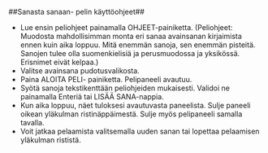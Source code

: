 ##Sanasta sanaan- pelin käyttöohjeet##

-	Lue ensin peliohjeet painamalla OHJEET-painiketta. (Peliohjeet: Muodosta mahdollisimman monta eri sanaa avainsanan kirjaimista ennen kuin aika loppuu. Mitä enemmän sanoja, sen enemmän pisteitä. Sanojen tulee olla suomenkielisiä ja perusmuodossa ja yksikössä. Erisnimet eivät kelpaa.)
-	Valitse avainsana pudotusvalikosta.
-	Paina ALOITA PELI- painiketta. Pelipaneeli avautuu.
-	Syötä sanoja tekstikenttään peliohjeiden mukaisesti. Validoi ne painamalla Enteriä tai LISÄÄ SANA-nappia. 
-	Kun aika loppuu, näet tuloksesi avautuvasta paneelista. Sulje paneeli oikean yläkulman ristinäppäimestä. Sulje myös pelipaneeli samalla tavalla.
-	Voit jatkaa pelaamista valitsemalla uuden sanan tai lopettaa pelaamisen yläkulman rististä.
